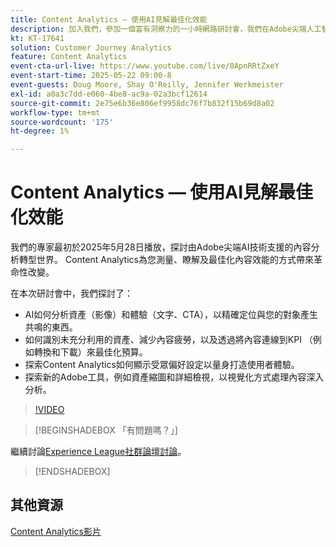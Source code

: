```yaml
---
title: Content Analytics — 使用AI見解最佳化效能
description: 加入我們，參加一個富有洞察力的一小時網路研討會，我們在Adobe尖端人工智慧技術的支援下，深入瞭解變革性的內容分析世界。 本課程將探討內容分析如何徹底改變您測量、瞭解及最佳化內容效能的方式。
kt: KT-17641
solution: Customer Journey Analytics
feature: Content Analytics
event-cta-url-live: https://www.youtube.com/live/0ApnRRtZxeY
event-start-time: 2025-05-22 09:00-8
event-guests: Doug Moore, Shay O'Reilly, Jennifer Werkmeister
exl-id: a0a3c7dd-e060-4be8-ac9a-02a3bcf12614
source-git-commit: 2e75e6b36e806ef9958dc76f7b832f15b69d8a02
workflow-type: tm+mt
source-wordcount: '175'
ht-degree: 1%

---
```


# Content Analytics — 使用AI見解最佳化效能

我們的專家最初於2025年5月28日播放，探討由Adobe尖端AI技術支援的內容分析轉型世界。 Content Analytics為您測量、瞭解及最佳化內容效能的方式帶來革命性改變。

在本次研討會中，我們探討了：

* AI如何分析資產（影像）和體驗（文字、CTA），以精確定位與您的對象產生共鳴的東西。
* 如何識別未充分利用的資產、減少內容疲勞，以及透過將內容連線到KPI （例如轉換和下載）來最佳化預算。
* 探索Content Analytics如何顯示受眾偏好設定以量身打造使用者體驗。
* 探索新的Adobe工具，例如資產縮圖和詳細檢視，以視覺化方式處理內容深入分析。

>[!VIDEO](https://video.tv.adobe.com/v/3460420/?quality=12&learn=on)

>[!BEGINSHADEBOX 「有問題嗎？」]

繼續討論[Experience League社群論壇討論](https://experienceleaguecommunities.adobe.com/t5/adobe-analytics-discussions/adobe-experience-league-live-content-analytics-optimize/m-p/756741#M4712)。

>[!ENDSHADEBOX]

## 其他資源

[Content Analytics影片](https://experienceleague.adobe.com/zh-hant/docs/customer-journey-analytics-learn/tutorials/content-analytics/introduction-to-content-analytics)
